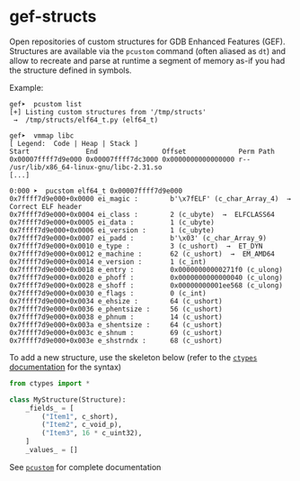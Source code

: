 # gef-structs

Open repositories of custom structures for GDB Enhanced Features (GEF). Structures are available via the `pcustom` command (often aliased as `dt`) and allow to recreate and parse at runtime a segment of memory as-if you had the structure defined in symbols.

Example:

```
gef➤  pcustom list
[+] Listing custom structures from '/tmp/structs'
 →  /tmp/structs/elf64_t.py (elf64_t)

gef➤  vmmap libc
[ Legend:  Code | Heap | Stack ]
Start              End                Offset             Perm Path
0x00007ffff7d9e000 0x00007ffff7dc3000 0x0000000000000000 r-- /usr/lib/x86_64-linux-gnu/libc-2.31.so
[...]

0:000 ➤  pucstom elf64_t 0x00007ffff7d9e000
0x7ffff7d9e000+0x0000 ei_magic :        b'\x7fELF' (c_char_Array_4)  →  Correct ELF header
0x7ffff7d9e000+0x0004 ei_class :        2 (c_ubyte)  →  ELFCLASS64
0x7ffff7d9e000+0x0005 ei_data :         1 (c_ubyte)
0x7ffff7d9e000+0x0006 ei_version :      1 (c_ubyte)
0x7ffff7d9e000+0x0007 ei_padd :         b'\x03' (c_char_Array_9)
0x7ffff7d9e000+0x0010 e_type :          3 (c_ushort)  →  ET_DYN
0x7ffff7d9e000+0x0012 e_machine :       62 (c_ushort)  →  EM_AMD64
0x7ffff7d9e000+0x0014 e_version :       1 (c_int)
0x7ffff7d9e000+0x0018 e_entry :         0x00000000000271f0 (c_ulong)
0x7ffff7d9e000+0x0020 e_phoff :         0x0000000000000040 (c_ulong)
0x7ffff7d9e000+0x0028 e_shoff :         0x00000000001ee568 (c_ulong)
0x7ffff7d9e000+0x0030 e_flags :         0 (c_int)
0x7ffff7d9e000+0x0034 e_ehsize :        64 (c_ushort)
0x7ffff7d9e000+0x0036 e_phentsize :     56 (c_ushort)
0x7ffff7d9e000+0x0038 e_phnum :         14 (c_ushort)
0x7ffff7d9e000+0x003a e_shentsize :     64 (c_ushort)
0x7ffff7d9e000+0x003c e_shnum :         69 (c_ushort)
0x7ffff7d9e000+0x003e e_shstrndx :      68 (c_ushort)
```

To add a new structure, use the skeleton below (refer to the [`ctypes` documentation](https://docs.python.org/3/library/ctypes.html) for the syntax)

```python
from ctypes import *

class MyStructure(Structure):
    _fields_ = [
        ("Item1", c_short),
        ("Item2", c_void_p),
        ("Item3", 16 * c_uint32),
    ]
    _values_ = []
```

See [`pcustom`](https://hugsy.github.io/commands/pcustom/) for complete documentation